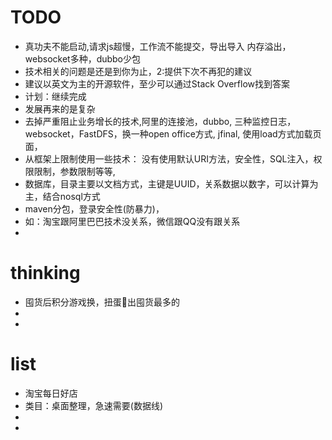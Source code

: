 # TODO

* 真功夫不能启动,请求js超慢，工作流不能提交，导出导入
内存溢出，websocket多种，dubbo少包
* 技术相关的问题是还是到你为止，2:提供下次不再犯的建议
* 建议以英文为主的开源软件，至少可以通过Stack Overflow找到答案
* 计划：继续完成
* 发展再来的是复杂
* 去掉严重阻止业务增长的技术,阿里的连接池，dubbo, 三种监控日志，websocket，FastDFS，换一种open office方式, jfinal, 使用load方式加载页面，  
* 从框架上限制使用一些技术： 没有使用默认URI方法，安全性，SQL注入，权限限制，参数限制等等,
* 数据库，目录主要以文档方式，主键是UUID，关系数据以数字，可以计算为主，结合nosql方式
* maven分包，登录安全性(防暴力)，
* 如：淘宝跟阿里巴巴技术没关系，微信跟QQ没有跟关系
* 





# thinking
* 囤货后积分游戏换，扭蛋🥚出囤货最多的
* 
*   

# list
* 淘宝每日好店
* 类目：桌面整理，急速需要(数据线)
*
*


